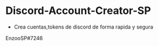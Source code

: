 # Discord-Account-Creator-SP
* Crea cuentas,tokens de discord de forma rapida y segura

EnzooSP#7246
